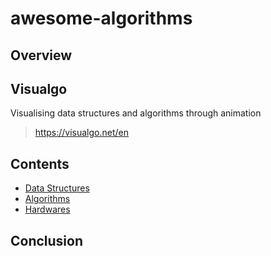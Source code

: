
# awesome-algorithms

## Overview

## Visualgo

Visualising data structures and algorithms through animation

> https://visualgo.net/en

## Contents

- [Data Structures]()
- [Algorithms]()
- [Hardwares]()

## Conclusion
